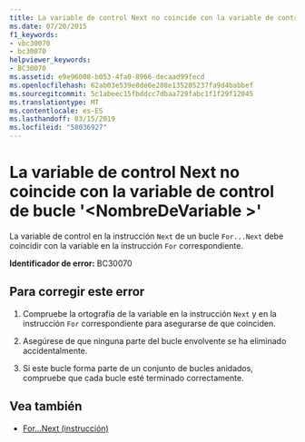 ```yaml
---
title: La variable de control Next no coincide con la variable de control de bucle '<variablename>'
ms.date: 07/20/2015
f1_keywords:
- vbc30070
- bc30070
helpviewer_keywords:
- BC30070
ms.assetid: e9e96008-b053-4fa0-8966-decaad99fecd
ms.openlocfilehash: 62ab03e539e8de6e288e135205237fa9d4babbef
ms.sourcegitcommit: 5c1abeec15fbddcc7dbaa729fabc1f1f29f12045
ms.translationtype: MT
ms.contentlocale: es-ES
ms.lasthandoff: 03/15/2019
ms.locfileid: "58036927"
---
```

# <a name="next-control-variable-does-not-match-for-loop-control-variable-variablename"></a>La variable de control Next no coincide con la variable de control de bucle '\<NombreDeVariable >'
La variable de control en la instrucción `Next` de un bucle `For...Next` debe coincidir con la variable en la instrucción `For` correspondiente.  
  
 **Identificador de error:** BC30070  
  
## <a name="to-correct-this-error"></a>Para corregir este error  
  
1.  Compruebe la ortografía de la variable en la instrucción `Next` y en la instrucción `For` correspondiente para asegurarse de que coinciden.  
  
2.  Asegúrese de que ninguna parte del bucle envolvente se ha eliminado accidentalmente.  
  
3.  Si este bucle forma parte de un conjunto de bucles anidados, compruebe que cada bucle esté terminado correctamente.  
  
## <a name="see-also"></a>Vea también

- [For...Next (instrucción)](../../visual-basic/language-reference/statements/for-next-statement.md)
